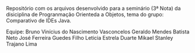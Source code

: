 Repositório com os arquivos desenvolvido para a seminário (3ª Nota) da disiciplina de Progranmação Orienteda a Objetos, tema do grupo: Comparativo de IDEs Java.

Equipe: 
Bruno Vinícius do Nascimento Vasconcelos
Geraldo Mendes Batista Neto
José Ferreira Guedes Filho
Leticia Estrela Duarte
Mikael Stanley Trajano Lima


